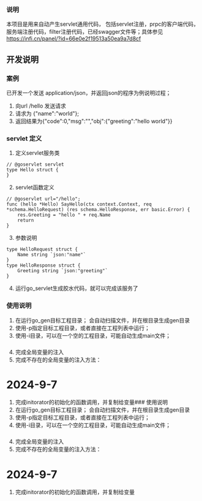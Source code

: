 ### 说明
本项目是用来自动产生servlet通用代码， 包括servlet注册，prpc的客户端代码，服务端注册代码，filter注册代码，已经swagger文件等；具体参见 https://infi.cn/panel/?id=66e0e2f19513a50ea9a7d8cf
## 开发说明
### 案例
已开发一个发送 application/json，并返回json的程序为例说明过程；
1. 向url /hello 发送请求
2. 请求为 {"name":"world"};
3. 返回结果为{"code":0,"msg":"","obj":{"greeting":"hello world"}}
### servlet 定义
1. 定义servlet服务类
```
// @goservlet servlet
type Hello struct {
}
```
2. servlet函数定义
```
// @goservlet url="/hello";
func (hello *Hello) SayHello(ctx context.Context, req *schema.HelloRequest) (res schema.HelloResponse, err basic.Error) {
	res.Greeting = "hello " + req.Name
	return
}
```
3. 参数说明

```
type HelloRequest struct {
	Name string `json:"name"`
}
type HelloResponse struct {
	Greeting string `json:"greeting"`
}
```
4. 运行go_servlet生成胶水代码，就可以完成该服务了

### 使用说明
1. 在运行go_gen目标工程目录； 会自动扫描文件，并在根目录生成gen目录
2. 使用-p指定目标工程目录，或者直接在工程列表中运行；
3. 使用-i目录，可以在一个空的工程目录，可能自动生成main文件；

###  

4. 完成全局变量的注入
5. 完成不存在的全局变量的注入方法：

# 2024-9-7
1. 完成initorator的初始化的函数调用，并复制给变量### 使用说明
1. 在运行go_gen目标工程目录； 会自动扫描文件，并在根目录生成gen目录
2. 使用-p指定目标工程目录，或者直接在工程列表中运行；
3. 使用-i目录，可以在一个空的工程目录，可能自动生成main文件；

###  

4. 完成全局变量的注入
5. 完成不存在的全局变量的注入方法：

# 2024-9-7
1. 完成initorator的初始化的函数调用，并复制给变量
